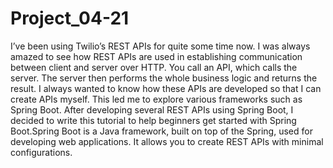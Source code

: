 # Project_04-21

I’ve been using Twilio’s REST APIs for quite some time now. I was always amazed to see how REST APIs are used in establishing communication between client and server over HTTP. You call an API, which calls the server. The server then performs the whole business logic and returns the result. I always wanted to know how these APIs are developed so that I can create APIs myself. This led me to explore various frameworks such as Spring Boot. After developing several REST APIs using Spring Boot, I decided to write this tutorial to help beginners get started with Spring Boot.Spring Boot is a Java framework, built on top of the Spring, used for developing web applications. It allows you to create REST APIs with minimal configurations. 
